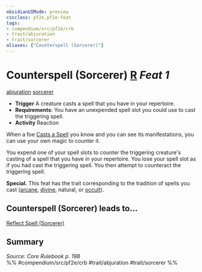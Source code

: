 ```yaml
---
obsidianUIMode: preview
cssclass: pf2e,pf2e-feat
tags:
- compendium/src/pf2e/crb
- trait/abjuration
- trait/sorcerer
aliases: ["Counterspell (Sorcerer)"]
---
```

# Counterspell (Sorcerer)  [R](rules/core-rulebook/chapter-9-playing-the-game.md#Actions "Reaction") *Feat 1*  
[abjuration](rules/traits/abjuration.md)  [sorcerer](rules/traits/sorcerer.md)  

- **Trigger** A creature casts a spell that you have in your repertoire.
- **Requirements**: You have an unexpended spell slot you could use to cast the triggering spell.
- **Activity** Reaction

When a foe [Casts a Spell](rules/actions/cast-a-spell.md) you know and you can see its manifestations, you can use your own magic to counter it.

You expend one of your spell slots to counter the triggering creature's casting of a spell that you have in your repertoire. You lose your spell slot as if you had cast the triggering spell. You then attempt to counteract the triggering spell.

**Special.** This feat has the trait corresponding to the tradition of spells you cast ([arcane](rules/traits/arcane.md), [divine](rules/traits/divine.md), natural, or [occult](rules/traits/occult.md)).

## Counterspell (Sorcerer) leads to...

[Reflect Spell (Sorcerer)](compendium/feats/reflect-spell-sorcerer.md)

## Summary

*Source: Core Rulebook p. 198*  
%% #compendium/src/pf2e/crb #trait/abjuration #trait/sorcerer %%